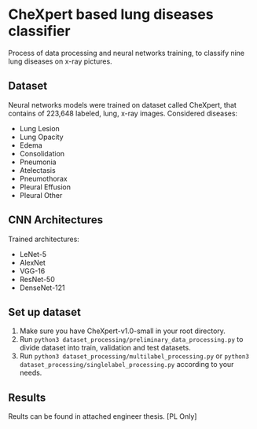 # CheXpert based lung diseases classifier

Process of data processing and neural networks training, to classify nine lung diseases on x-ray pictures.

## Dataset

Neural networks models were trained on dataset called CheXpert, that contains of 223,648 labeled, lung, x-ray images.
Considered diseases:

- Lung Lesion
- Lung Opacity
- Edema
- Consolidation
- Pneumonia
- Atelectasis
- Pneumothorax
- Pleural Effusion
- Pleural Other

## CNN Architectures

Trained architectures:

- LeNet-5
- AlexNet
- VGG-16
- ResNet-50
- DenseNet-121

## Set up dataset

1. Make sure you have CheXpert-v1.0-small in your root directory.
2. Run `python3 dataset_processing/preliminary_data_processing.py` to divide dataset into train, validation and test datasets.
3. Run `python3 dataset_processing/multilabel_processing.py` or `python3 dataset_processing/singlelabel_processing.py` according to your needs.

## Results

Reults can be found in attached engineer thesis. [PL Only]
